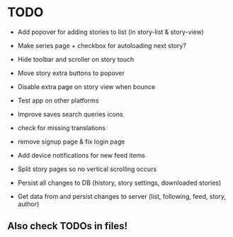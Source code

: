 # TODO

 - Add popover for adding stories to list (in story-list & story-view)
 - Make series page + checkbox for autoloading next story?
 - Hide toolbar and scroller on story touch
 - Move story extra buttons to popover
 - Disable extra page on story view when bounce
 - Test app on other platforms
 - Improve saves search queries icons

 - check for missing translations
 - remove signup page & fix login page
 - Add device notifications for new feed items
 - Split story pages so no vertical scrolling occurs
 - Persist all changes to DB (history, story settings, downloaded stories)
 - Get data from and persist changes to server (list, following, feed, story, author)

 ## Also check TODOs in files!
